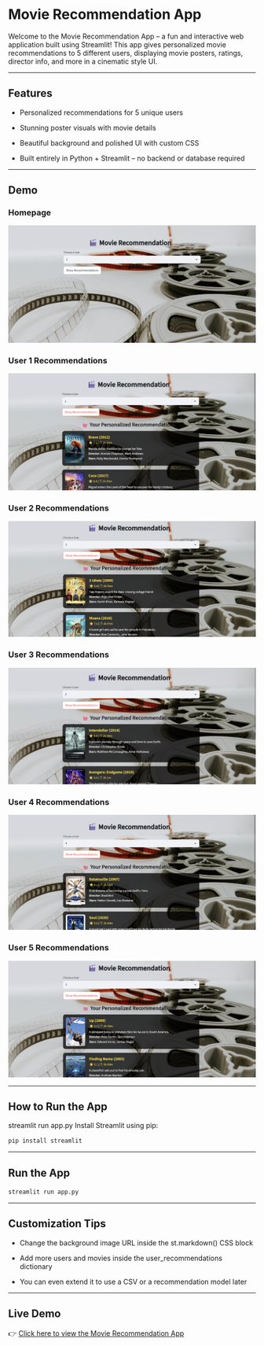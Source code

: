 # Movie Recommendation App
Welcome to the Movie Recommendation App – a fun and interactive web application built using Streamlit!
This app gives personalized movie recommendations to 5 different users, displaying movie posters, ratings, director info, and more in a cinematic style UI.

---

## Features
- Personalized recommendations for 5 unique users

- Stunning poster visuals with movie details

- Beautiful background and polished UI with custom CSS

- Built entirely in Python + Streamlit – no backend or database required

---

## Demo

### Homepage
![Homepage](homepage.png)

### User 1 Recommendations
![User 1](user1-recommendation.png)

### User 2 Recommendations
![User 2](user2-recommendation.png)

### User 3 Recommendations
![User 3](user3-recommendation.png)

### User 4 Recommendations
![User 4](user4-recommendation.png)

### User 5 Recommendations
![User 5](user5-recommendation.png)


---

## How to Run the App
streamlit run app.py
Install Streamlit using pip:

```bash
pip install streamlit
```
 
---

## Run the App
```bash
streamlit run app.py
```

---

## Customization Tips
- Change the background image URL inside the st.markdown() CSS block

- Add more users and movies inside the user_recommendations dictionary

- You can even extend it to use a CSV or a recommendation model later

---
## Live Demo

👉 [Click here to view the Movie Recommendation App](https://http://localhost:8501/)
